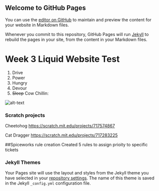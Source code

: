 ## Welcome to GitHub Pages

You can use the [editor on GitHub](https://github.com/Jumungus/jumungus.github.io/edit/main/README.md) to maintain and preview the content for your website in Markdown files.

Whenever you commit to this repository, GitHub Pages will run [Jekyll](https://jekyllrb.com/) to rebuild the pages in your site, from the content in your Markdown files.

# Week 3 Liquid Website Test
1. Drive
2. Power
3. Hungry
4. Devour
5. ~~Sleep~~
Cow Chillin:  

![alt-text](https://www.atkins.ie/product/image/large/gwfs674653_0.jpeg "chillin")

### Scratch projects
Cheetohog
https://scratch.mit.edu/projects/717574867

Cat Dragger
https://scratch.mit.edu/projects/717283225

##Spiceworks rule creation
Created 5 rules to assign prioity to specific tickets 

### Jekyll Themes

Your Pages site will use the layout and styles from the Jekyll theme you have selected in your [repository settings](https://github.com/Jumungus/jumungus.github.io/settings/pages). The name of this theme is saved in the Jekyll `_config.yml` configuration file.

